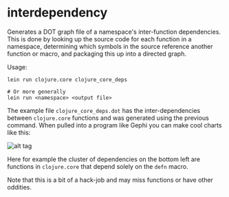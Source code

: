 # interdependency
Generates a DOT graph file of a namespace's inter-function dependencies. This is done by looking up the source code for each function in a namespace, determining which symbols in the source reference another function or macro, and packaging this up into a directed graph.

Usage:
```
lein run clojure.core clojure_core_deps

# Or more generally
lein run <namespace> <output file>
```

The example file `clojure_core_deps.dot` has the inter-dependencies between `clojure.core` functions and was generated using the previous command. When pulled into a program like Gephi you can make cool charts like this:

![alt tag](https://nicholaskariniemi.github.io/img/clojure_core_deps.png)

Here for example the cluster of dependencies on the bottom left are functions in `clojure.core` that depend solely on the `defn` macro.

Note that this is a bit of a hack-job and may miss functions or have other oddities.
